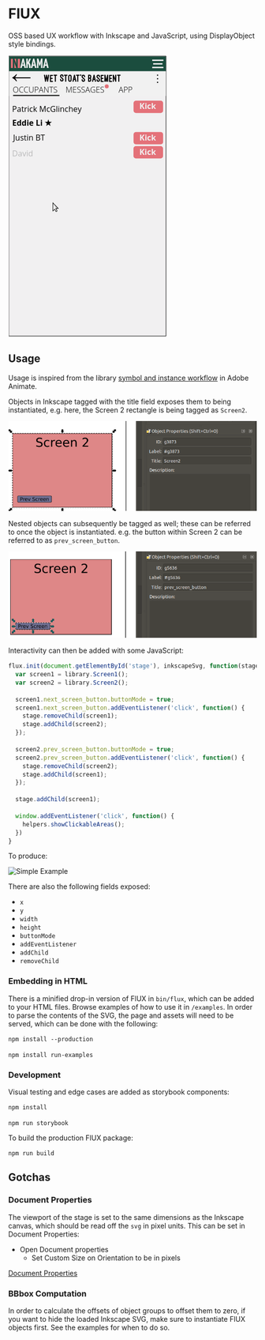 # FlUX

OSS based UX workflow with Inkscape and JavaScript, using DisplayObject style bindings.

![Preview](assets/nakama-mockup.gif)

## Usage

Usage is inspired from the library [symbol and instance workflow](https://helpx.adobe.com/uk/animate/using/symbol-instances.html) in Adobe Animate.

Objects in Inkscape tagged with the title field exposes them to being instantiated, e.g. here, the Screen 2 rectangle is being tagged as `Screen2`.

![Tagging with the title field](assets/object-tag.png)

Nested objects can subsequently be tagged as well; these can be referred to once the object is instantiated. e.g. the button within Screen 2 can be referred to as `prev_screen_button`.

![Previous Screen Button](assets/prev-screen-button.png)

Interactivity can then be added with some JavaScript:

```javascript
flux.init(document.getElementById('stage'), inkscapeSvg, function(stage, library, helpers) {
  var screen1 = library.Screen1();
  var screen2 = library.Screen2();
  
  screen1.next_screen_button.buttonMode = true;
  screen1.next_screen_button.addEventListener('click', function() {
    stage.removeChild(screen1);
    stage.addChild(screen2);
  });
  
  screen2.prev_screen_button.buttonMode = true;
  screen2.prev_screen_button.addEventListener('click', function() {
    stage.removeChild(screen2);
    stage.addChild(screen1);
  });
  
  stage.addChild(screen1);
  
  window.addEventListener('click', function() {
    helpers.showClickableAreas();
  })
}
```

To produce:

![Simple Example](assets/simple-example.png)

There are also the following fields exposed:

* `x`
* `y`
* `width`
* `height`
* `buttonMode`
* `addEventListener`
* `addChild`
* `removeChild`

### Embedding in HTML

There is a minified drop-in version of FlUX in `bin/flux`, which can be added to your HTML files. Browse examples of how to use it in `/examples`. In order to parse the contents of the SVG, the page and assets will need to be served, which can be done with the following:
    
    npm install --production

    npm install run-examples

### Development

Visual testing and edge cases are added as storybook components:

    npm install
    
    npm run storybook
    
To build the production FlUX package:

    npm run build

## Gotchas

### Document Properties

The viewport of the stage is set to the same dimensions as the Inkscape canvas, which should be read off the `svg` in pixel units. This can be set in Document Properties:

* Open Document properties
    * Set Custom Size on Orientation to be in pixels
    
[Document Properties](assets/document-properties.png)

### BBbox Computation

In order to calculate the offsets of object groups to offset them to zero, if you want to hide the loaded Inkscape SVG, make sure to instantiate FlUX objects first. See the examples for when to do so.
